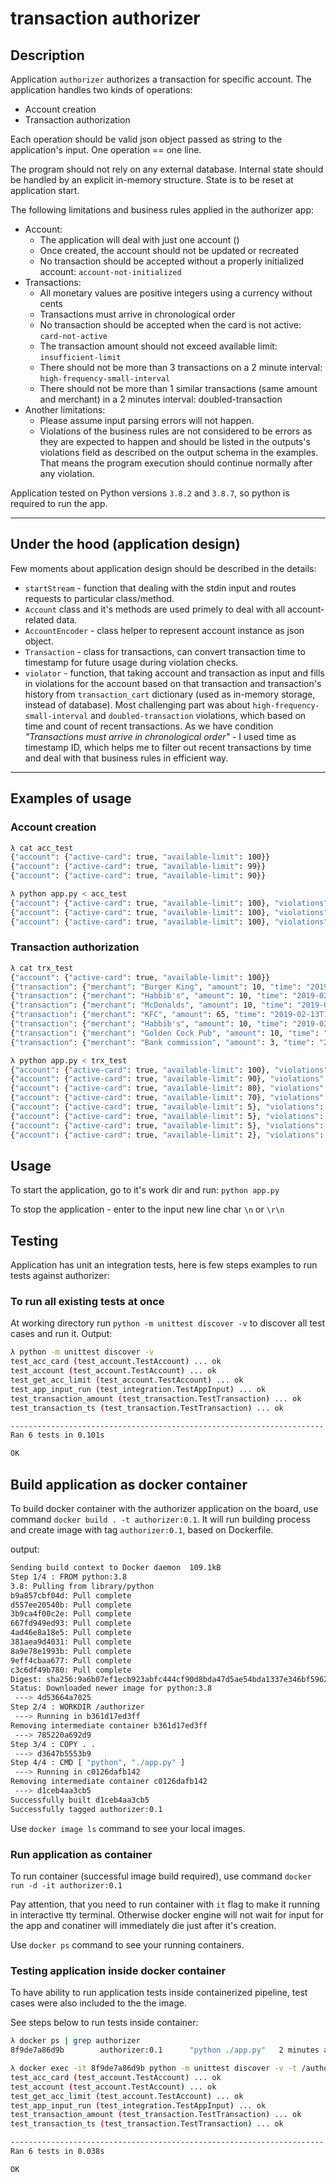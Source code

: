 # transaction authorizer

## Description

Application `authorizer` authorizes a transaction for specific account. The application handles two kinds of operations:

- Account creation
- Transaction authorization

Each operation should be valid json object passed as string to the application's input. One operation == one line.

The program should not rely on any external database. Internal state should be handled
by an explicit in-memory structure. State is to be reset at application start.

The following limitations and business rules applied in the authorizer app:

- Account:
  - The application will deal with just one account ()
  - Once created, the account should not be updated or recreated
  - No transaction should be accepted without a properly initialized account: `account-not-initialized`
- Transactions:
  - All monetary values are positive integers using a currency without cents
  - Transactions must arrive in chronological order
  - No transaction should be accepted when the card is not active: `card-not-active`
  - The transaction amount should not exceed available limit: `insufficient-limit`
  - There should not be more than 3 transactions on a 2 minute interval: `high-frequency-small-interval`
  - There should not be more than 1 similar transactions (same amount and
merchant) in a 2 minutes interval: doubled-transaction
- Another limitations:
  - Please assume input parsing errors will not happen.
  - Violations of the business rules are not considered to be errors as they are expected to happen and should be listed in the outputs's violations field as described on the output schema in the examples. That means the program execution should continue normally after any violation.

Application tested on Python versions `3.8.2` and `3.8.7`, so python is required to run the app.

---

## Under the hood (application design)

Few moments about application design should be described in the details:

- `startStream` - function that dealing with the stdin input and routes requests to particular class/method.
- `Account` class and it's methods are used primely to deal with all account-related data.
- `AccountEncoder` - class helper to represent account instance as json object.
- `Transaction` - class for transactions, can convert transaction time to timestamp for future usage during violation checks.
- `violator` - function, that taking account and transaction as input and fills in violations for the account based on that transaction and transaction's history from `transaction_cart` dictionary (used as in-memory storage, instead of database). Most challenging part was about `high-frequency-small-interval` and `doubled-transaction` violations, which based on time and count of recent transactions. As we have condition *"Transactions must arrive in chronological order"* - I used time as timestamp ID, which helps me to filter out recent transactions by time and deal with that business rules in efficient way.

---

## Examples of usage

### Account creation

```sh
λ cat acc_test
{"account": {"active-card": true, "available-limit": 100}}
{"account": {"active-card": true, "available-limit": 99}}
{"account": {"active-card": true, "available-limit": 90}}

λ python app.py < acc_test
{"account": {"active-card": true, "available-limit": 100}, "violations": []}
{"account": {"active-card": true, "available-limit": 100}, "violations": "account-already-initialized"}
{"account": {"active-card": true, "available-limit": 100}, "violations": "account-already-initialized"}
```

### Transaction authorization

```sh
λ cat trx_test
{"account": {"active-card": true, "available-limit": 100}}
{"transaction": {"merchant": "Burger King", "amount": 10, "time": "2019-02-13T10:00:00.000Z"}}
{"transaction": {"merchant": "Habbib's", "amount": 10, "time": "2019-02-13T11:00:00.000Z"}}
{"transaction": {"merchant": "McDonalds", "amount": 10, "time": "2019-02-13T11:01:00.000Z"}}
{"transaction": {"merchant": "KFC", "amount": 65, "time": "2019-02-13T11:01:01.000Z"}}
{"transaction": {"merchant": "Habbib's", "amount": 10, "time": "2019-02-13T11:01:10.000Z"}}
{"transaction": {"merchant": "Golden Cock Pub", "amount": 10, "time": "2019-02-13T11:05:20.000Z"}}
{"transaction": {"merchant": "Bank commission", "amount": 3, "time": "2019-02-13T13:05:20.000Z"}}

λ python app.py < trx_test
{"account": {"active-card": true, "available-limit": 100}, "violations": []}
{"account": {"active-card": true, "available-limit": 90}, "violations": []}
{"account": {"active-card": true, "available-limit": 80}, "violations": []}
{"account": {"active-card": true, "available-limit": 70}, "violations": []}
{"account": {"active-card": true, "available-limit": 5}, "violations": []}
{"account": {"active-card": true, "available-limit": 5}, "violations": ["insufficient-limit", "high-frequency-small-interval", "doubled-transaction"]}
{"account": {"active-card": true, "available-limit": 5}, "violations": ["insufficient-limit"]}
{"account": {"active-card": true, "available-limit": 2}, "violations": []}
```

## Usage

To start the application, go to it's work dir and run: `python app.py`

To stop the application - enter to the input new line char `\n` or `\r\n`

## Testing

Application has unit an integration tests, here is few steps examples to run tests against authorizer:

### To run all existing tests at once

At working directory run `python -m unittest discover -v` to discover all test cases and run it. Output:

```sh
λ python -m unittest discover -v
test_acc_card (test_account.TestAccount) ... ok
test_account (test_account.TestAccount) ... ok
test_get_acc_limit (test_account.TestAccount) ... ok
test_app_input_run (test_integration.TestAppInput) ... ok
test_transaction_amount (test_transaction.TestTransaction) ... ok
test_transaction_ts (test_transaction.TestTransaction) ... ok

----------------------------------------------------------------------
Ran 6 tests in 0.101s

OK
```

## Build application as docker container

To build docker container with the authorizer application on the board, use command `docker build . -t authorizer:0.1`. It will run building process and create image with tag `authorizer:0.1`, based on Dockerfile.

output:
```sh
Sending build context to Docker daemon  109.1kB
Step 1/4 : FROM python:3.8
3.8: Pulling from library/python
b9a857cbf04d: Pull complete
d557ee20540b: Pull complete
3b9ca4f00c2e: Pull complete
667fd949ed93: Pull complete
4ad46e8a18e5: Pull complete
381aea9d4031: Pull complete
8a9e78e1993b: Pull complete
9eff4cbaa677: Pull complete
c3c6df49b780: Pull complete
Digest: sha256:9a6b07ef1ecb923abfc444cf90d8bda47d5ae54bda1337e346bf596201b4eb29
Status: Downloaded newer image for python:3.8
 ---> 4d53664a7025
Step 2/4 : WORKDIR /authorizer
 ---> Running in b361d17ed3ff
Removing intermediate container b361d17ed3ff
 ---> 785220a692d9
Step 3/4 : COPY . .
 ---> d3647b5553b9
Step 4/4 : CMD [ "python", "./app.py" ]
 ---> Running in c0126dafb142
Removing intermediate container c0126dafb142
 ---> d1ceb4aa3cb5
Successfully built d1ceb4aa3cb5
Successfully tagged authorizer:0.1
```

Use `docker image ls` command to see your local images.

### Run application as container

To run container (successful image build required), use command `docker run -d -it authorizer:0.1`

Pay attention, that you need to run container with `it` flag to make it running in interactive tty terminal. Otherwise docker engine will not wait for input for the app and conatiner will immediately die just after it's creation.

Use `docker ps` command to see your running containers.

### Testing application inside docker container

To have ability to run application tests inside containerized pipeline, test cases were also included to the the image.

See steps below to run tests inside container:

```sh
λ docker ps | grep authorizer
8f9de7a86d9b        authorizer:0.1      "python ./app.py"   2 minutes ago       Up 2 minutes
```

```sh
λ docker exec -it 8f9de7a86d9b python -m unittest discover -v -t /authorizer
test_acc_card (test_account.TestAccount) ... ok
test_account (test_account.TestAccount) ... ok
test_get_acc_limit (test_account.TestAccount) ... ok
test_app_input_run (test_integration.TestAppInput) ... ok
test_transaction_amount (test_transaction.TestTransaction) ... ok
test_transaction_ts (test_transaction.TestTransaction) ... ok

----------------------------------------------------------------------
Ran 6 tests in 0.038s

OK
```
